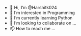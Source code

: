 - 👋 Hi, I’m @Harshitk024
- 👀 I’m interested in Programming 
- 🌱 I’m currently learning Python
- 💞️ I’m looking to collaborate on ...
- 📫 How to reach me ...

<!---
Harshitk024/Harshitk024 is a ✨ special ✨ repository because its `README.md` (this file) appears on your GitHub profile.
You can click the Preview link to take a look at your changes.
--->
